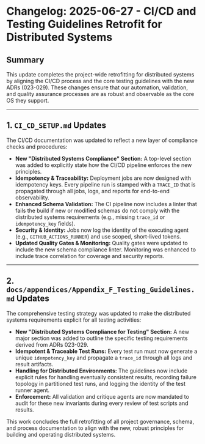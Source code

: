# Changelog: 2025-06-27 - CI/CD and Testing Guidelines Retrofit for Distributed Systems

## Summary

This update completes the project-wide retrofitting for distributed systems by aligning the CI/CD process and the core testing guidelines with the new ADRs (023-029). These changes ensure that our automation, validation, and quality assurance processes are as robust and observable as the core OS they support.

---

## 1. `CI_CD_SETUP.md` Updates

The CI/CD documentation was updated to reflect a new layer of compliance checks and procedures:

*   **New "Distributed Systems Compliance" Section:** A top-level section was added to explicitly state how the CI/CD pipeline enforces the new principles.
*   **Idempotency & Traceability:** Deployment jobs are now designed with idempotency keys. Every pipeline run is stamped with a `TRACE_ID` that is propagated through all jobs, logs, and reports for end-to-end observability.
*   **Enhanced Schema Validation:** The CI pipeline now includes a linter that fails the build if new or modified schemas do not comply with the distributed systems requirements (e.g., missing `trace_id` or `idempotency_key` fields).
*   **Security & Identity:** Jobs now log the identity of the executing agent (e.g., `GITHUB_ACTIONS_RUNNER`) and use scoped, short-lived tokens.
*   **Updated Quality Gates & Monitoring:** Quality gates were updated to include the new schema compliance linter. Monitoring was enhanced to include trace correlation for coverage and security reports.

---

## 2. `docs/appendices/Appendix_F_Testing_Guidelines.md` Updates

The comprehensive testing strategy was updated to make the distributed systems requirements explicit for all testing activities:

*   **New "Distributed Systems Compliance for Testing" Section:** A new major section was added to outline the specific testing requirements derived from ADRs 023-029.
*   **Idempotent & Traceable Test Runs:** Every test run must now generate a unique `idempotency_key` and propagate a `trace_id` through all logs and result artifacts.
*   **Handling for Distributed Environments:** The guidelines now include explicit rules for handling eventually consistent results, recording failure topology in partitioned test runs, and logging the identity of the test runner agent.
*   **Enforcement:** All validation and critique agents are now mandated to audit for these new invariants during every review of test scripts and results.

This work concludes the full retrofitting of all project governance, schema, and process documentation to align with the new, robust principles for building and operating distributed systems. 